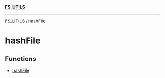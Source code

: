 [**FS_UTILS**](../README.md)

***

[FS_UTILS](../README.md) / hashFile

# hashFile

## Functions

- [hashFile](functions/hashFile.md)
